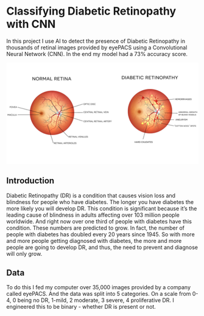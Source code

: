 # Classifying Diabetic Retinopathy with CNN

In this project I use AI to detect the presence of Diabetic Retinopathy in thousands of retinal images provided by eyePACS using a Convolutional Neural Network (CNN). In the end my model had a 73% accuracy score. 

![Image Description](Images/diabetic-retinopathy-vector.jpg)

## Introduction
Diabetic Retinopathy (DR) is a condition that causes vision loss and blindness for people who have diabetes. The longer you have diabetes the more likely you will develop DR. This condition is significant because it’s the leading cause of blindness in adults affecting over 103 million people worldwide. And right now over one third of people with diabetes have this condition. These numbers are predicted to grow. In fact, the number of people with diabetes has doubled every 20 years since 1945. So with more and more people getting diagnosed with diabetes, the more and more people are going to develop DR, and thus, the need to prevent and diagnose will only grow.

## Data
To do this I fed my computer over 35,000 images provided by a company called eyePACS. And the data was split into 5 categories. On a scale from 0-4, 0 being no DR, 1-mild, 2 moderate, 3 severe, 4 proliferative DR. I engineered this to be binary - whether DR is present or not. 
